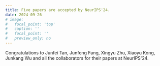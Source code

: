 ```yaml
---
title: Five papers are accepted by NeurIPS'24.
date: 2024-09-26
# image:
#   focal_point: 'top'
#   caption: ''
#   focal_point: ''
#   preview_only: no
---
```

Congratulations to Junfei Tan, Junfeng Fang, Xingyu Zhu, Xiaoyu Kong, Junkang Wu and all the collaborators for their papers at NeurIPS'24.